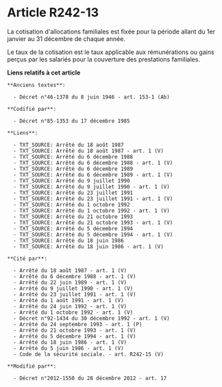 # Article R242-13

La cotisation d'allocations familiales est fixée pour la période allant du 1er janvier au 31 décembre de chaque année. 

Le taux de la cotisation est            le taux applicable aux rémunérations ou gains perçus par les salariés pour la
couverture des prestations familiales.

**Liens relatifs à cet article**

	**Anciens textes**:

	  - Décret n°46-1378 du 8 juin 1946 - art. 153-1 (Ab)

	**Codifié par**:

	  - Décret n°85-1353 du 17 décembre 1985

	**Liens**:

	  - TXT_SOURCE: Arrêté du 18 août 1987
	  - TXT_SOURCE: Arrêté du 18 août 1987 - art. 1 (V)
	  - TXT_SOURCE: Arrêté du 6 décembre 1988
	  - TXT_SOURCE: Arrêté du 6 décembre 1988 - art. 1 (V)
	  - TXT_SOURCE: Arrêté du 6 décembre 1989
	  - TXT_SOURCE: Arrêté du 6 décembre 1989 - art. 1 (V)
	  - TXT_SOURCE: Arrêté du 9 juillet 1990
	  - TXT_SOURCE: Arrêté du 9 juillet 1990 - art. 1 (V)
	  - TXT_SOURCE: Arrêté du 23 juillet 1991
	  - TXT_SOURCE: Arrêté du 23 juillet 1991 - art. 1 (V)
	  - TXT_SOURCE: Arrêté du 1 octobre 1992
	  - TXT_SOURCE: Arrêté du 1 octobre 1992 - art. 1 (V)
	  - TXT_SOURCE: Arrêté du 21 octobre 1993
	  - TXT_SOURCE: Arrêté du 21 octobre 1993 - art. 1 (V)
	  - TXT_SOURCE: Arrêté du 5 décembre 1994
	  - TXT_SOURCE: Arrêté du 5 décembre 1994 - art. 1 (V)
	  - TXT_SOURCE: Arrêté du 18 juin 1986
	  - TXT_SOURCE: Arrêté du 18 juin 1986 - art. 1 (V)

	**Cité par**:

	  - Arrêté du 18 août 1987 - art. 1 (V)
	  - Arrêté du 6 décembre 1988 - art. 1 (V)
	  - Arrêté du 22 juin 1989 - art. 1 (V)
	  - Arrêté du 9 juillet 1990 - art. 1 (V)
	  - Arrêté du 23 juillet 1991 - art. 1 (V)
	  - Arrêté du 1 août 1991 - art. 1 (V)
	  - Arrêté du 24 juin 1992 - art. 1 (V)
	  - Arrêté du 1 octobre 1992 - art. 1 (V)
	  - Décret n°92-1434 du 30 décembre 1992 - art. 1 (V)
	  - Arrêté du 24 septembre 1993 - art. 1 (P)
	  - Arrêté du 21 octobre 1993 - art. 1 (V)
	  - Arrêté du 5 décembre 1994 - art. 1 (V)
	  - Arrêté du 18 juin 1986 - art. 1 (V)
	  - Arrêté du 5 juin 1986 - art. 1 (V)
	  - Code de la sécurité sociale. - art. R242-15 (V)

	**Modifié par**:

	  - Décret n°2012-1550 du 28 décembre 2012 - art. 17
